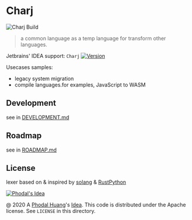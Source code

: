 # Charj

![Charj Build](https://github.com/charj-lang/charj-poc/workflows/Charj%20Build/badge.svg)

> a common language as a temp language for transform other languages.

Jetbrains' IDEA support: `Charj` [![Version](https://img.shields.io/jetbrains/plugin/v/15119-charj.svg)](https://plugins.jetbrains.com/plugin/15119-charj)

Usecases samples:

 - legacy system migration
 - compile languages.for examples, JavaScript to WASM

## Development

see in [DEVELOPMENT.md](DEVELOPMENT.md)

## Roadmap

see in [ROADMAP.md](ROADMAP.md)

## License

lexer based on & inspired by [solang](https://github.com/hyperledger-labs/solang) & [RustPython](https://github.com/RustPython/RustPython)

[![Phodal's Idea](http://brand.phodal.com/shields/idea-small.svg)](http://ideas.phodal.com/)

@ 2020 A [Phodal Huang](https://www.phodal.com)'s [Idea](http://github.com/phodal/ideas). This code is distributed under the Apache license. See `LICENSE` in this directory.
